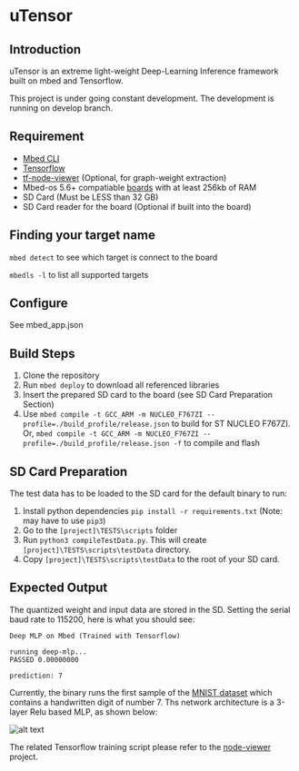 # uTensor

## Introduction

  uTensor is an extreme light-weight Deep-Learning Inference framework built on mbed and Tensorflow.

  This project is under going constant development. The development is running on develop branch.

## Requirement

- [Mbed CLI](https://github.com/ARMmbed/mbed-cli)
- [Tensorflow](https://www.tensorflow.org/install/)
- [tf-node-viewer](https://github.com/neil-tan/tf-node-viewer) (Optional, for graph-weight extraction)
- Mbed-os 5.6+ compatiable [boards](https://os.mbed.com/platforms/?mbed-os=25) with at least 256kb of RAM
- SD Card (Must be LESS than 32 GB)
- SD Card reader for the board (Optional if built into the board)

## Finding your target name

`mbed detect` to see which target is connect to the board

`mbedls -l` to list all supported targets

## Configure

See mbed_app.json

## Build Steps

1. Clone the repository
2. Run `mbed deploy` to download all referenced libraries
3. Insert the prepared SD card to the board (see SD Card Preparation Section)
4. Use `mbed compile -t GCC_ARM -m NUCLEO_F767ZI --profile=./build_profile/release.json` to build for ST NUCLEO F767ZI. Or, `mbed compile -t GCC_ARM -m NUCLEO_F767ZI --profile=./build_profile/release.json -f` to compile and flash

## SD Card Preparation
The test data has to be loaded to the SD card for the default binary to run:

1. Install python dependencies `pip install -r requirements.txt` (Note: may have to use `pip3`)
1. Go to the `[project]\TESTS\scripts` folder
1. Run `python3 compileTestData.py`. This will create `[project]\TESTS\scripts\testData` directory.
1. Copy `[project]\TESTS\scripts\testData` to the root of your SD card.

## Expected Output
The quantized weight and input data are stored in the SD. Setting the serial baud rate to 115200, here is what you should see:

```
Deep MLP on Mbed (Trained with Tensorflow)

running deep-mlp...
PASSED 0.00000000

prediction: 7
```
Currently, the binary runs the first sample of the [MNIST dataset](http://yann.lecun.com/exdb/mnist/) which contains a handwritten digit of number 7. Ths network architecture is a 3-layer Relu based MLP, as shown below:

![alt text](https://raw.githubusercontent.com/dmlc/web-data/master/mxnet/image/mlp_mnist.png "mxnet Handwritten Digit Recognition")


 The related Tensorflow training script please refer to the [node-viewer](https://github.com/neil-tan/tf-node-viewer/blob/master/deep_mlp.py) project.

